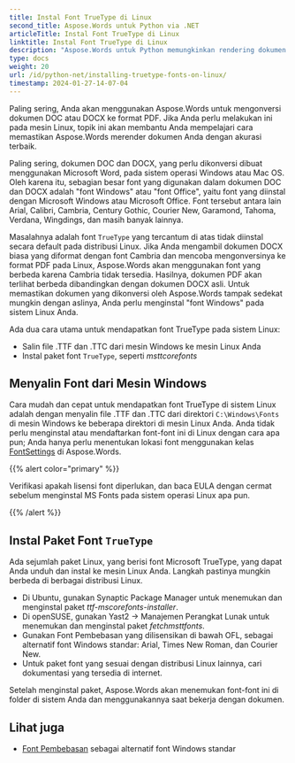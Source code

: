 ```yaml
---
title: Instal Font TrueType di Linux
second_title: Aspose.Words untuk Python via .NET
articleTitle: Instal Font TrueType di Linux
linktitle: Instal Font TrueType di Linux
description: "Aspose.Words untuk Python memungkinkan rendering dokumen yang dibuat menggunakan Microsoft Word pada mesin Linux dengan akurasi terbaik. Untuk mencapai hal ini, salin file font dari mesin Windows atau Instal paket font `TrueType` ke mesin Linux Anda."
type: docs
weight: 20
url: /id/python-net/installing-truetype-fonts-on-linux/
timestamp: 2024-01-27-14-07-04
---
```


Paling sering, Anda akan menggunakan Aspose.Words untuk mengonversi dokumen DOC atau DOCX ke format PDF. Jika Anda perlu melakukan ini pada mesin Linux, topik ini akan membantu Anda mempelajari cara memastikan Aspose.Words merender dokumen Anda dengan akurasi terbaik.

Paling sering, dokumen DOC dan DOCX, yang perlu dikonversi dibuat menggunakan Microsoft Word, pada sistem operasi Windows atau Mac OS. Oleh karena itu, sebagian besar font yang digunakan dalam dokumen DOC dan DOCX adalah "font Windows" atau "font Office", yaitu font yang diinstal dengan Microsoft Windows atau Microsoft Office. Font tersebut antara lain Arial, Calibri, Cambria, Century Gothic, Courier New, Garamond, Tahoma, Verdana, Wingdings, dan masih banyak lainnya.

Masalahnya adalah font `TrueType` yang tercantum di atas tidak diinstal secara default pada distribusi Linux. Jika Anda mengambil dokumen DOCX biasa yang diformat dengan font Cambria dan mencoba mengonversinya ke format PDF pada Linux, Aspose.Words akan menggunakan font yang berbeda karena Cambria tidak tersedia. Hasilnya, dokumen PDF akan terlihat berbeda dibandingkan dengan dokumen DOCX asli. Untuk memastikan dokumen yang dikonversi oleh Aspose.Words tampak sedekat mungkin dengan aslinya, Anda perlu menginstal "font Windows" pada sistem Linux Anda.

Ada dua cara utama untuk mendapatkan font TrueType pada sistem Linux:

- Salin file .TTF dan .TTC dari mesin Windows ke mesin Linux Anda
- Instal paket font `TrueType`, seperti *msttcorefonts*

## Menyalin Font dari Mesin Windows

Cara mudah dan cepat untuk mendapatkan font TrueType di sistem Linux adalah dengan menyalin file .TTF dan .TTC dari direktori `C:\Windows\Fonts` di mesin Windows ke beberapa direktori di mesin Linux Anda. Anda tidak perlu menginstal atau mendaftarkan font-font ini di Linux dengan cara apa pun; Anda hanya perlu menentukan lokasi font menggunakan kelas [FontSettings](https://reference.aspose.com/words/python-net/aspose.words.fonts/fontsettings/) di Aspose.Words.

{{% alert color="primary" %}}

Verifikasi apakah lisensi font diperlukan, dan baca EULA dengan cermat sebelum menginstal MS Fonts pada sistem operasi Linux apa pun.

{{% /alert %}}

## Instal Paket Font `TrueType`

Ada sejumlah paket Linux, yang berisi font Microsoft TrueType, yang dapat Anda unduh dan instal ke mesin Linux Anda. Langkah pastinya mungkin berbeda di berbagai distribusi Linux.

- Di Ubuntu, gunakan Synaptic Package Manager untuk menemukan dan menginstal paket *ttf-mscorefonts-installer*.
- Di openSUSE, gunakan Yast2 → Manajemen Perangkat Lunak untuk menemukan dan menginstal paket *fetchmsttfonts*.
- Gunakan Font Pembebasan yang dilisensikan di bawah OFL, sebagai alternatif font Windows standar: Arial, Times New Roman, dan Courier New.
- Untuk paket font yang sesuai dengan distribusi Linux lainnya, cari dokumentasi yang tersedia di internet.

Setelah menginstal paket, Aspose.Words akan menemukan font-font ini di folder di sistem Anda dan menggunakannya saat bekerja dengan dokumen.

## Lihat juga

- [Font Pembebasan](https://pagure.io/liberation-fonts) sebagai alternatif font Windows standar
